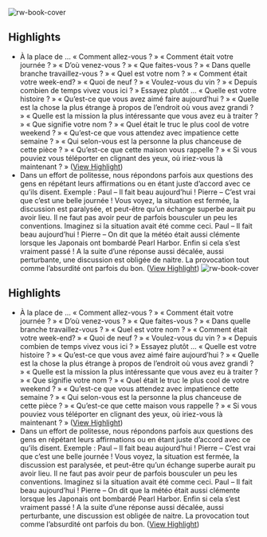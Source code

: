 ![rw-book-cover](https://readwise-assets.s3.amazonaws.com/static/images/article2.74d541386bbf.png)

## Highlights
- À la place de …
  « Comment allez-vous ? »
  « Comment était votre journée ? »
  « D’où venez-vous ? »
  « Que faites-vous ? »
  « Dans quelle branche travaillez-vous ? »
  « Quel est votre nom ? »
  « Comment était votre week-end? »
  « Quoi de neuf ? »
  « Voulez-vous du vin ? »
  « Depuis combien de temps vivez vous ici ? »
  Essayez plutôt …
  « Quelle est votre histoire ? »
  « Qu’est-ce que vous avez aimé faire aujourd’hui ? »
  « Quelle est la chose la plus étrange à propos de l’endroit où vous avez grandi ? »
  « Quelle est la mission la plus intéressante que vous avez eu à traiter ? »
  « Que signifie votre nom ? »
  « Quel était le truc le plus cool de votre weekend ? »
  « Qu’est-ce que vous attendez avec impatience cette semaine ? »
  « Qui selon-vous est la personne la plus chanceuse de cette pièce ? »
  « Qu’est-ce que cette maison vous rappelle ? »
  « Si vous pouviez vous téléporter en clignant des yeux, où iriez-vous là maintenant ? » ([View Highlight](https://instapaper.com/read/1456509287/18971357))
- Dans un effort de politesse, nous répondons parfois aux questions des gens en répétant leurs affirmations ou en étant juste d’accord avec ce qu’ils disent.
  Exemple :
  Paul – Il fait beau aujourd’hui !
  Pierre – C’est vrai que c’est une belle journée !
  Vous voyez, la situation est fermée, la discussion est paralysée, et peut-être qu’un échange superbe aurait pu avoir lieu. Il ne faut pas avoir peur de parfois bousculer un peu les conventions. Imaginez si la situation avait été comme ceci.
  Paul – Il fait beau aujourd’hui !
  Pierre – On dit que la météo était aussi clémente lorsque les Japonais ont bombardé Pearl Harbor. Enfin si cela s’est vraiment passé !
  A la suite d’une réponse aussi décalée, aussi perturbante, une discussion est obligée de naitre. La provocation tout comme l’absurdité ont parfois du bon. ([View Highlight](https://instapaper.com/read/1456509287/18971367))
![rw-book-cover](https://readwise-assets.s3.amazonaws.com/static/images/article2.74d541386bbf.png)

## Highlights
- À la place de …
  « Comment allez-vous ? »
  « Comment était votre journée ? »
  « D’où venez-vous ? »
  « Que faites-vous ? »
  « Dans quelle branche travaillez-vous ? »
  « Quel est votre nom ? »
  « Comment était votre week-end? »
  « Quoi de neuf ? »
  « Voulez-vous du vin ? »
  « Depuis combien de temps vivez vous ici ? »
  Essayez plutôt …
  « Quelle est votre histoire ? »
  « Qu’est-ce que vous avez aimé faire aujourd’hui ? »
  « Quelle est la chose la plus étrange à propos de l’endroit où vous avez grandi ? »
  « Quelle est la mission la plus intéressante que vous avez eu à traiter ? »
  « Que signifie votre nom ? »
  « Quel était le truc le plus cool de votre weekend ? »
  « Qu’est-ce que vous attendez avec impatience cette semaine ? »
  « Qui selon-vous est la personne la plus chanceuse de cette pièce ? »
  « Qu’est-ce que cette maison vous rappelle ? »
  « Si vous pouviez vous téléporter en clignant des yeux, où iriez-vous là maintenant ? » ([View Highlight](https://instapaper.com/read/1456509287/18971357))
- Dans un effort de politesse, nous répondons parfois aux questions des gens en répétant leurs affirmations ou en étant juste d’accord avec ce qu’ils disent.
  Exemple :
  Paul – Il fait beau aujourd’hui !
  Pierre – C’est vrai que c’est une belle journée !
  Vous voyez, la situation est fermée, la discussion est paralysée, et peut-être qu’un échange superbe aurait pu avoir lieu. Il ne faut pas avoir peur de parfois bousculer un peu les conventions. Imaginez si la situation avait été comme ceci.
  Paul – Il fait beau aujourd’hui !
  Pierre – On dit que la météo était aussi clémente lorsque les Japonais ont bombardé Pearl Harbor. Enfin si cela s’est vraiment passé !
  A la suite d’une réponse aussi décalée, aussi perturbante, une discussion est obligée de naitre. La provocation tout comme l’absurdité ont parfois du bon. ([View Highlight](https://instapaper.com/read/1456509287/18971367))
